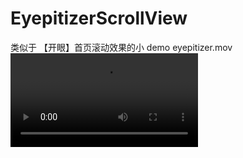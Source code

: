 # EyepitizerScrollView
类似于 【开眼】首页滚动效果的小 demo
eyepitizer.mov
![image](https://github.com/Junnor/EyepitizerScrollView/blob/2723e540e373f54affe95b2e907985b8af38af34/EyepitizerScrollView/eyepitizer.mov)
